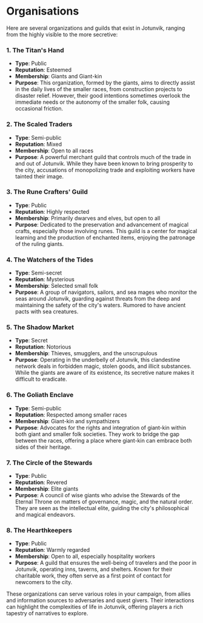 # Organisations
Here are several organizations and guilds that exist in Jotunvik, ranging from the highly visible to the more secretive:

### 1. The Titan's Hand
- **Type**: Public
- **Reputation**: Esteemed
- **Membership**: Giants and Giant-kin
- **Purpose**: This organization, formed by the giants, aims to directly assist in the daily lives of the smaller races, from construction projects to disaster relief. However, their good intentions sometimes overlook the immediate needs or the autonomy of the smaller folk, causing occasional friction.

### 2. The Scaled Traders
- **Type**: Semi-public
- **Reputation**: Mixed
- **Membership**: Open to all races
- **Purpose**: A powerful merchant guild that controls much of the trade in and out of Jotunvik. While they have been known to bring prosperity to the city, accusations of monopolizing trade and exploiting workers have tainted their image.

### 3. The Rune Crafters' Guild
- **Type**: Public
- **Reputation**: Highly respected
- **Membership**: Primarily dwarves and elves, but open to all
- **Purpose**: Dedicated to the preservation and advancement of magical crafts, especially those involving runes. This guild is a center for magical learning and the production of enchanted items, enjoying the patronage of the ruling giants.

### 4. The Watchers of the Tides
- **Type**: Semi-secret
- **Reputation**: Mysterious
- **Membership**: Selected small folk
- **Purpose**: A group of navigators, sailors, and sea mages who monitor the seas around Jotunvik, guarding against threats from the deep and maintaining the safety of the city's waters. Rumored to have ancient pacts with sea creatures.

### 5. The Shadow Market
- **Type**: Secret
- **Reputation**: Notorious
- **Membership**: Thieves, smugglers, and the unscrupulous
- **Purpose**: Operating in the underbelly of Jotunvik, this clandestine network deals in forbidden magic, stolen goods, and illicit substances. While the giants are aware of its existence, its secretive nature makes it difficult to eradicate.

### 6. The Goliath Enclave
- **Type**: Semi-public
- **Reputation**: Respected among smaller races
- **Membership**: Giant-kin and sympathizers
- **Purpose**: Advocates for the rights and integration of giant-kin within both giant and smaller folk societies. They work to bridge the gap between the races, offering a place where giant-kin can embrace both sides of their heritage.

### 7. The Circle of the Stewards
- **Type**: Public
- **Reputation**: Revered
- **Membership**: Elite giants
- **Purpose**: A council of wise giants who advise the Stewards of the Eternal Throne on matters of governance, magic, and the natural order. They are seen as the intellectual elite, guiding the city's philosophical and magical endeavors.

### 8. The Hearthkeepers
- **Type**: Public
- **Reputation**: Warmly regarded
- **Membership**: Open to all, especially hospitality workers
- **Purpose**: A guild that ensures the well-being of travelers and the poor in Jotunvik, operating inns, taverns, and shelters. Known for their charitable work, they often serve as a first point of contact for newcomers to the city.

These organizations can serve various roles in your campaign, from allies and information sources to adversaries and quest givers. Their interactions can highlight the complexities of life in Jotunvik, offering players a rich tapestry of narratives to explore.
